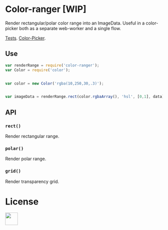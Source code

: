 # Color-ranger [WIP]

Render rectangular/polar color range into an ImageData.
Useful in a color-picker both as a separate web-worker and a single flow.

[Tests](todo). [Color-Picker](todo).


## Use

```js
var renderRange = require('color-ranger');
var Color = require('color');


var color = new Color('rgba(10,250,30,.3)');


var imageData = renderRange.rect(color.rgbaArray(), 'hsl', [0,1], data);
```

## API

### `rect()`

Render rectangular range.

### `polar()`

Render polar range.

### `grid()`

Render transparency grid.


# License

<a href="http://unlicense.org/UNLICENSE"><img src="http://upload.wikimedia.org/wikipedia/commons/6/62/PD-icon.svg" width="40"/></a>